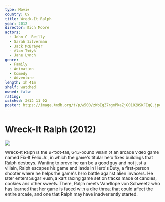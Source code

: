 ```yaml
---
type: Movie
country: US
title: Wreck-It Ralph
year: 2012
director: Rich Moore
actors:
  - John C. Reilly
  - Sarah Silverman
  - Jack McBrayer
  - Alan Tudyk
  - Jane Lynch
genre:
  - Family
  - Animation
  - Comedy
  - Adventure
length: 1h 41m
shelf: watched
owned: false
rating:
watched: 2012-11-02
poster: https://image.tmdb.org/t/p/w500/zWoIgZ7mgmPkaZjG0102BSKFIqQ.jpg
---
```


# Wreck-It Ralph (2012)

![](https://image.tmdb.org/t/p/w500/zWoIgZ7mgmPkaZjG0102BSKFIqQ.jpg)

Wreck-It Ralph is the 9-foot-tall, 643-pound villain of an arcade video game named Fix-It Felix Jr., in which the game's titular hero fixes buildings that Ralph destroys. Wanting to prove he can be a good guy and not just a villain, Ralph escapes his game and lands in Hero's Duty, a first-person shooter where he helps the game's hero battle against alien invaders. He later enters Sugar Rush, a kart racing game set on tracks made of candies, cookies and other sweets. There, Ralph meets Vanellope von Schweetz who has learned that her game is faced with a dire threat that could affect the entire arcade, and one that Ralph may have inadvertently started.